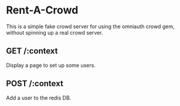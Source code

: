 # Rent-A-Crowd

This is a simple fake crowd server for using the omniauth crowd gem, without spinning up a real crowd server.

## GET /:context
Display a page to set up some users.

## POST /:context
Add a user to the redis DB.
